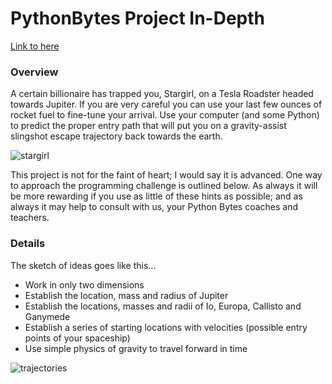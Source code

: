# PythonBytes Project In-Depth


[Link to here](https://github.com/robfatland/pythonbytes/tree/master/projects/stargirl#pythonbytes-project-in-depth)


### Overview


A certain billionaire has trapped you, Stargirl, on a Tesla Roadster headed towards Jupiter. If you are very careful
you can use your last few ounces of rocket fuel to fine-tune your arrival. Use your computer (and some Python) to
predict the proper entry path that will put you on a gravity-assist slingshot escape trajectory back towards the 
earth. 

![stargirl](https://github.com/robfatland/pythonbytes/blob/master/projects/stargirl/stargirl.png "Stargirl far above the moon")


This project is not for the faint of heart; I would say it is advanced. One way to approach the programming
challenge is outlined below. As always it will be more rewarding if you use as little of these hints as 
possible; and as always it may help to consult with us, your Python Bytes coaches and teachers. 


### Details


The sketch of ideas goes like this...

- Work in only two dimensions 
- Establish the location, mass and radius of Jupiter
- Establish the locations, masses and radii of Io, Europa, Callisto and Ganymede
- Establish a series of starting locations with velocities (possible entry points of your spaceship)
- Use simple physics of gravity to travel forward in time


![trajectories](https://github.com/robfatland/pythonbytes/blob/master/projects/stargirl/trajectories.png "Stargirl trajectories")



